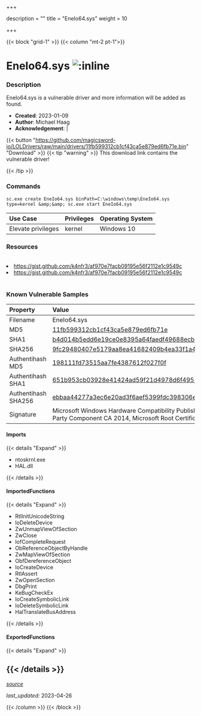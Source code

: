 +++

description = ""
title = "EneIo64.sys"
weight = 10

+++


{{< block "grid-1" >}}
{{< column "mt-2 pt-1">}}


# EneIo64.sys ![:inline](/images/twitter_verified.png) 


### Description

EneIo64.sys is a vulnerable driver and more information will be added as found.

- **Created**: 2023-01-09
- **Author**: Michael Haag
- **Acknowledgement**:  | [](https://twitter.com/)

{{< button "https://github.com/magicsword-io/LOLDrivers/raw/main/drivers/11fb599312cb1cf43ca5e879ed6fb71e.bin" "Download" >}}
{{< tip "warning" >}}
This download link contains the vulnerable driver!

{{< /tip >}}

### Commands

```
sc.exe create EneIo64.sys binPath=C:\windows\temp\EneIo64.sys type=kernel &amp;&amp; sc.exe start EneIo64.sys
```

| Use Case | Privileges | Operating System | 
|:---- | ---- | ---- |
| Elevate privileges | kernel | Windows 10 |

### Resources
<br>
<li><a href=" https://gist.github.com/k4nfr3/af970e7facb09195e56f2112e1c9549c"> https://gist.github.com/k4nfr3/af970e7facb09195e56f2112e1c9549c</a></li>
<li><a href="https://gist.github.com/k4nfr3/af970e7facb09195e56f2112e1c9549c">https://gist.github.com/k4nfr3/af970e7facb09195e56f2112e1c9549c</a></li>
<br>

### Known Vulnerable Samples

| Property           | Value |
|:-------------------|:------|
| Filename           | EneIo64.sys |
| MD5                | [11fb599312cb1cf43ca5e879ed6fb71e](https://www.virustotal.com/gui/file/11fb599312cb1cf43ca5e879ed6fb71e) |
| SHA1               | [b4d014b5edd6e19ce0e8395a64faedf49688ecb5](https://www.virustotal.com/gui/file/b4d014b5edd6e19ce0e8395a64faedf49688ecb5) |
| SHA256             | [9fc29480407e5179aa8ea41682409b4ea33f1a42026277613d6484e5419de374](https://www.virustotal.com/gui/file/9fc29480407e5179aa8ea41682409b4ea33f1a42026277613d6484e5419de374) |
| Authentihash MD5   | [198111fd73515aa7fe4387612f027f0f](https://www.virustotal.com/gui/search/authentihash%253A198111fd73515aa7fe4387612f027f0f) |
| Authentihash SHA1  | [651b953cb03928e41424ad59f21d4978d6f4952e](https://www.virustotal.com/gui/search/authentihash%253A651b953cb03928e41424ad59f21d4978d6f4952e) |
| Authentihash SHA256| [ebbaa44277a3ec6e20ad3f6aef5399fdc398306eb4c13aa96e45c9a281820a12](https://www.virustotal.com/gui/search/authentihash%253Aebbaa44277a3ec6e20ad3f6aef5399fdc398306eb4c13aa96e45c9a281820a12) |
| Signature         | Microsoft Windows Hardware Compatibility Publisher, Microsoft Windows Third Party Component CA 2014, Microsoft Root Certificate Authority 2010   |


#### Imports
{{< details "Expand" >}}
* ntoskrnl.exe
* HAL.dll

{{< /details >}}
#### ImportedFunctions
{{< details "Expand" >}}
* RtlInitUnicodeString
* IoDeleteDevice
* ZwUnmapViewOfSection
* ZwClose
* IofCompleteRequest
* ObReferenceObjectByHandle
* ZwMapViewOfSection
* ObfDereferenceObject
* IoCreateDevice
* RtlAssert
* ZwOpenSection
* DbgPrint
* KeBugCheckEx
* IoCreateSymbolicLink
* IoDeleteSymbolicLink
* HalTranslateBusAddress

{{< /details >}}
#### ExportedFunctions
{{< details "Expand" >}}

{{< /details >}}
-----



[*source*](https://github.com/magicsword-io/LOLDrivers/tree/main/yaml/eneio64.yaml)

*last_updated:* 2023-04-26








{{< /column >}}
{{< /block >}}

